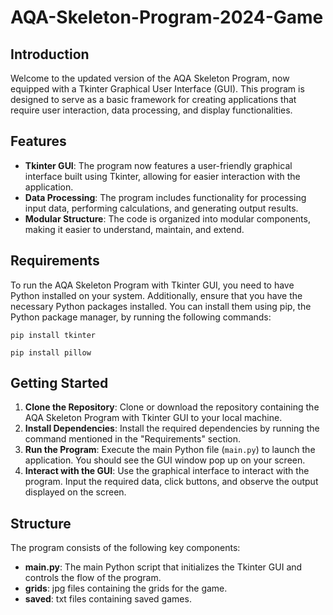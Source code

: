 # AQA-Skeleton-Program-2024-Game

## Introduction
Welcome to the updated version of the AQA Skeleton Program, now equipped with a Tkinter Graphical User Interface (GUI). This program is designed to serve as a basic framework for creating applications that require user interaction, data processing, and display functionalities.

## Features
- **Tkinter GUI**: The program now features a user-friendly graphical interface built using Tkinter, allowing for easier interaction with the application.
- **Data Processing**: The program includes functionality for processing input data, performing calculations, and generating output results.
- **Modular Structure**: The code is organized into modular components, making it easier to understand, maintain, and extend.

## Requirements
To run the AQA Skeleton Program with Tkinter GUI, you need to have Python installed on your system. Additionally, ensure that you have the necessary Python packages installed. You can install them using pip, the Python package manager, by running the following commands:
```
pip install tkinter
```
```
pip install pillow
```

## Getting Started
1. **Clone the Repository**: Clone or download the repository containing the AQA Skeleton Program with Tkinter GUI to your local machine.
2. **Install Dependencies**: Install the required dependencies by running the command mentioned in the "Requirements" section.
3. **Run the Program**: Execute the main Python file (`main.py`) to launch the application. You should see the GUI window pop up on your screen.
4. **Interact with the GUI**: Use the graphical interface to interact with the program. Input the required data, click buttons, and observe the output displayed on the screen.

## Structure
The program consists of the following key components:
- **main.py**: The main Python script that initializes the Tkinter GUI and controls the flow of the program.
- **grids**: jpg files containing the grids for the game.
- **saved**: txt files containing saved games.
